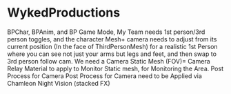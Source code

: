 # WykedProductions

BPChar, BPAnim, and BP Game Mode, My Team needs 1st person/3rd person toggles, and the character Mesh+ camera needs to adjust from its current position (In the face of ThirdPersonMesh) for a realistic 1st Person where you can see not just your arms but legs and feet, and then swap to 3rd person follow cam.
We need a Camera Static Mesh (FOV)= Camera Relay Material to apply to Monitor Static mesh, for Monitoring the Area. Post Process for Camera
Post Process for Camera need to be Applied via Chamleon Night Vision (stacked FX)
